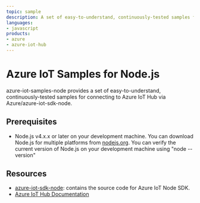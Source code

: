 ```yaml
---
topic: sample
description: A set of easy-to-understand, continuously-tested samples for connecting to Azure IoT Hub with Azure IoT SDK for Node.js.
languages:
- javascript
products:
- azure
- azure-iot-hub
---
```


# Azure IoT Samples for Node.js

azure-iot-samples-node provides a set of easy-to-understand, continuously-tested samples for connecting to Azure IoT Hub via Azure/azure-iot-sdk-node.

## Prerequisites

- Node.js v4.x.x or later on your development machine.  You can download Node.js for multiple platforms from [nodejs.org](https://nodejs.org).  You can verify the current version of Node.js on your development machine using "node --version"

## Resources

- [azure-iot-sdk-node](https://github.com/Azure/azure-iot-sdk-node): contains the source code for Azure IoT Node SDK.
- [Azure IoT Hub Documentation](https://docs.microsoft.com/azure/iot-hub/)

